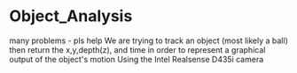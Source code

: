 # Object_Analysis
many problems - pls help
We are trying to track an object (most likely a ball) then return the x,y,depth(z), and time in order to represent a graphical output of the object's motion
Using the Intel Realsense D435i camera 

